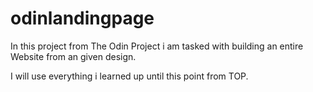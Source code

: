 # odinlandingpage

In this project from The Odin Project i am tasked with building an entire Website from an given design.

I will use everything i learned up until this point from TOP.